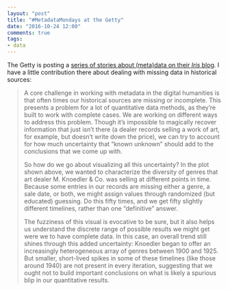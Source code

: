 ```yaml
---
layout: "post"
title: "#MetadataMondays at the Getty"
date: "2016-10-24 12:00"
comments: true
tags:
- data
---
```


The Getty is posting a [series of stories about (meta)data on their _Iris_ blog](http://blogs.getty.edu/iris/metadata-specialists-share-their-challenges-defeats-and-triumphs/).
I have a little contribution there about dealing with missing data in historical sources:

>A core challenge in working with metadata in the digital humanities is that often times our historical sources are missing or incomplete. This presents a problem for a lot of quantitative data methods, as they’re built to work with complete cases. We are working on different ways to address this problem. Though it’s impossible to magically recover information that just isn’t there (a dealer records selling a work of art, for example, but doesn’t write down the price), we can try to account for how much uncertainty that “known unknown” should add to the conclusions that we come up with.
>
>So how do we go about visualizing all this uncertainty? In the plot shown above, we wanted to characterize the diversity of genres that art dealer M. Knoedler & Co. was selling at different points in time. Because some entries in our records are missing either a genre, a sale date, or both, we might assign values through randomized (but educated) guessing. Do this fifty times, and we get fifty slightly different timelines, rather than one “definitive” answer.
>
>The fuzziness of this visual is evocative to be sure, but it also helps us understand the discrete range of possible results we might get were we to have complete data. In this case, an overall trend still shines through this added uncertainty: Knoedler began to offer an increasingly heterogeneous array of genres between 1900 and 1925. But smaller, short-lived spikes in some of these timelines (like those around 1940) are not present in every iteration, suggesting that we ought not to build important conclusions on what is likely a spurious blip in our quantitative results.


